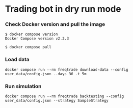 # Trading bot in dry run mode

### Check Docker version and pull the image

```
$ docker compose version
Docker Compose version v2.3.3
```

```
$ docker compose pull
```

### Load data

```
docker compose run --rm freqtrade download-data --config user_data/config.json --days 30 -t 5m
```

### Run simulation

```
docker compose run --rm freqtrade backtesting --config user_data/config.json --strategy SampleStrategy
```